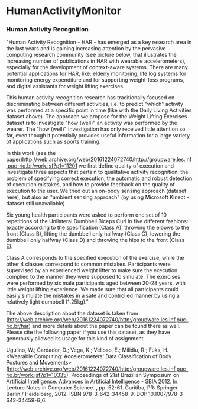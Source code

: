 # HumanActivityMonitor

### Human Activity Recognition

"Human Activity Recognition - HAR - has emerged as a key research area in the last years and is gaining increasing attention by the pervasive computing research community (see picture below, that illustrates the increasing number of publications in HAR with wearable accelerometers), especially for the development of context-aware systems. There are many potential applications for HAR, like: elderly monitoring, life log systems for monitoring energy expenditure and for supporting weight-loss programs, and digital assistants for weight lifting exercises.

This human activity recognition research has traditionally focused on discriminating between different activities, i.e. to predict "which" activity was performed at a specific point in time (like with the Daily Living Activities dataset above). The approach we propose for the Weight Lifting Exercises dataset is to investigate "how (well)" an activity was performed by the wearer. The "how (well)" investigation has only received little attention so far, even though it potentially provides useful information for a large variety of applications,such as sports training.

In this work (see the paper)<http://web.archive.org/web/20161224072740/http://groupware.les.inf.puc-rio.br/work.jsf?p1=11201> we first define quality of execution and investigate three aspects that pertain to qualitative activity recognition: the problem of specifying correct execution, the automatic and robust detection of execution mistakes, and how to provide feedback on the quality of execution to the user. We tried out an on-body sensing approach (dataset here), but also an "ambient sensing approach" (by using Microsoft Kinect - dataset still unavailable)

Six young health participants were asked to perform one set of 10 repetitions of the Unilateral Dumbbell Biceps Curl in five different fashions: exactly according to the specification (Class A), throwing the elbows to the front (Class B), lifting the dumbbell only halfway (Class C), lowering the dumbbell only halfway (Class D) and throwing the hips to the front (Class E).

Class A corresponds to the specified execution of the exercise, while the other 4 classes correspond to common mistakes. Participants were supervised by an experienced weight lifter to make sure the execution complied to the manner they were supposed to simulate. The exercises were performed by six male participants aged between 20-28 years, with little weight lifting experience. We made sure that all participants could easily simulate the mistakes in a safe and controlled manner by using a relatively light dumbbell (1.25kg)."

The above description about the dataset is taken from <here>(http://web.archive.org/web/20161224072740/http:/groupware.les.inf.puc-rio.br/har) and more details about the paper can be found there as well. Please cite the following paper if you use this dataset, as they have generously allowed its usage for this kind of assignment. 
  
Ugulino, W.; Cardador, D.; Vega, K.; Velloso, E.; Milidiu, R.; Fuks, H. <Wearable Computing: Accelerometers' Data Classification of Body Postures and Movements>(http://web.archive.org/web/20161224072740/http:/groupware.les.inf.puc-rio.br/work.jsf?p1=10335). Proceedings of 21st Brazilian Symposium on Artificial Intelligence. Advances in Artificial Intelligence - SBIA 2012. In: Lecture Notes in Computer Science. , pp. 52-61. Curitiba, PR: Springer Berlin / Heidelberg, 2012. ISBN 978-3-642-34458-9. DOI: 10.1007/978-3-642-34459-6_6. 

